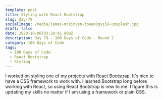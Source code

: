 ```yaml
---
template: post
title: Styling with React Bootstrap
slug: day-79
socialImage: /media/james-mckinven-tpuao8gvs58-unsplash.jpg
draft: false
date: 2020-10-08T03:29:41.808Z
description: Day 79 - 100 Days of Code - Round 2
category: 100 Days of Code
tags:
  - 100 Days of Code
  - React Bootstrap
  - Styling
---
```

I worked on styling one of my projects with React Bootstrap. It's nice to have a CSS framework to work with. I learned Bootstrap long before working with React, so using React Bootstrap is new to me. I figure this is updating my skills no matter if I am using a framework or plain CSS.